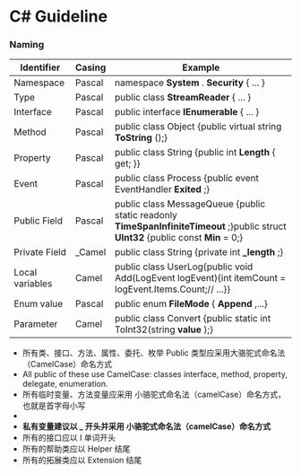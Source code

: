 # C# Guideline

### Naming
| **Identifier** | **Casing** | **Example** |
| --- | --- | --- |
| Namespace | Pascal | namespace  **System** . **Security** { ... } |
| Type | Pascal | public class  **StreamReader** { ... } |
| Interface | Pascal | public interface  **IEnumerable** { ... } |
| Method | Pascal | public class Object {public virtual string  **ToString** ();} |
| Property | Pascal | public class String {public int  **Length** { get; }} |
| Event | Pascal | public class Process {public event EventHandler  **Exited** ;} |
| Public Field | Pascal | public class MessageQueue {public static readonly  **TimeSpanInfiniteTimeout** ;}public struct  **UInt32** {public const  **Min** = 0;} |
| Private Field | \_Camel | public class String {private int  **_length** ;} |
| Local variables | Camel | public class UserLog{public void Add(LogEvent logEvent){int itemCount = logEvent.Items.Count;// ...}} |
| Enum value | Pascal | public enum  **FileMode** { **Append** ,...} |
| Parameter | Camel | public class Convert {public static int ToInt32(string  **value** );} |

- 所有类、接口、方法、属性、委托、枚举 Public 类型应采用大骆驼式命名法（CamelCase）命名方式
- All public of these use CamelCase: classes interface, method, property, delegate, enumeration.
- 所有临时变量、方法变量应采用 小骆驼式命名法（camelCase）命名方式，也就是首字母小写
- 
-  **私有变量建议以 _ 开头并采用 小骆驼式命名法（camelCase）命名方式** 
- 所有的接口应以 I 单词开头
- 所有的帮助类应以 Helper 结尾
- 所有的拓展类应以 Extension 结尾
